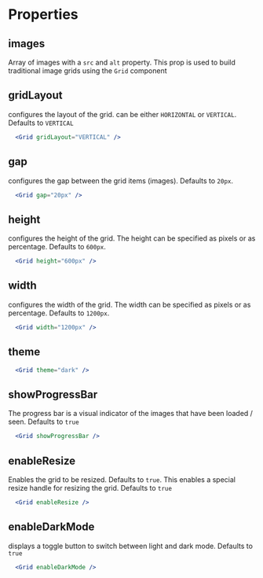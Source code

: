 # Properties

## images

Array of images with a `src` and `alt` property. This prop is used to build traditional image grids using the `Grid` component

## gridLayout

configures the layout of the grid. can be either `HORIZONTAL` or `VERTICAL`. Defaults to `VERTICAL`

```jsx
  <Grid gridLayout="VERTICAL" />
```

## gap

configures the gap between the grid items (images). Defaults to `20px`.

```jsx
  <Grid gap="20px" />
```

## height

configures the height of the grid. The height can be specified as pixels or as percentage. Defaults to `600px`.

```jsx
  <Grid height="600px" />
```

## width

configures the width of the grid. The width can be specified as pixels or as percentage. Defaults to `1200px`.

```jsx
  <Grid width="1200px" />
```

## theme

```jsx
  <Grid theme="dark" />
```

## showProgressBar

The progress bar is a visual indicator of the images that have been loaded / seen. Defaults to `true`

```jsx
  <Grid showProgressBar />
```

## enableResize

Enables the grid to be resized. Defaults to `true`. This enables a special resize handle for resizing the grid. Defaults to `true`

```jsx
  <Grid enableResize />
```

## enableDarkMode

displays a toggle button to switch between light and dark mode. Defaults to `true`

```jsx
  <Grid enableDarkMode />
```